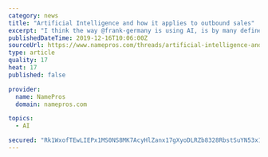 ```yaml
---
category: news
title: "Artificial Intelligence and how it applies to outbound sales"
excerpt: "I think the way @frank-germany is using AI, is by many defined as Machine Learning, a branch, or perhaps more accurately an application, of Artificial Intelligence. \"Machine learning is an application of artificial intelligence (AI) that provides systems the ability to automatically learn and improve from experience without being explicitly ..."
publishedDateTime: 2019-12-16T10:06:00Z
sourceUrl: https://www.namepros.com/threads/artificial-intelligence-and-how-it-applies-to-outbound-sales.1168396/page-2
type: article
quality: 17
heat: 17
published: false

provider:
  name: NamePros
  domain: namepros.com

topics:
  - AI

secured: "Rk1WxofTEwLIEPx1MS0NS8MK7AcyHlZanx17gXyoDLRZb8328RbstSuYN53x1IWn52Av7vuAG/NUg+aFitWhzR3/rzNWgCc5lLNI66mvcu5aPiRCZqw2VRXNupAKlUZ0eCTD4/xU5TuW/efPHIEbbUybQywqAPiXLRIFFzOLjPlFJbdtwBD0kdNDjSOaOdJK3lg46AmGZ3ny0k/2C+HfgVInw0do2o9fHRjmRJ2c5j1jhBnNAd/gcTaZGp7rnxx4VJ/JmN5y1YL52l1+sVTwAg==;GeRLWJGEQ8aMJdTxbWFi/g=="
---
```



